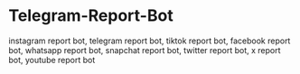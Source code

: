 # Telegram-Report-Bot
instagram report bot, telegram report bot, tiktok report bot, facebook report bot, whatsapp report bot, snapchat report bot, twitter report bot, x report bot, youtube report bot
